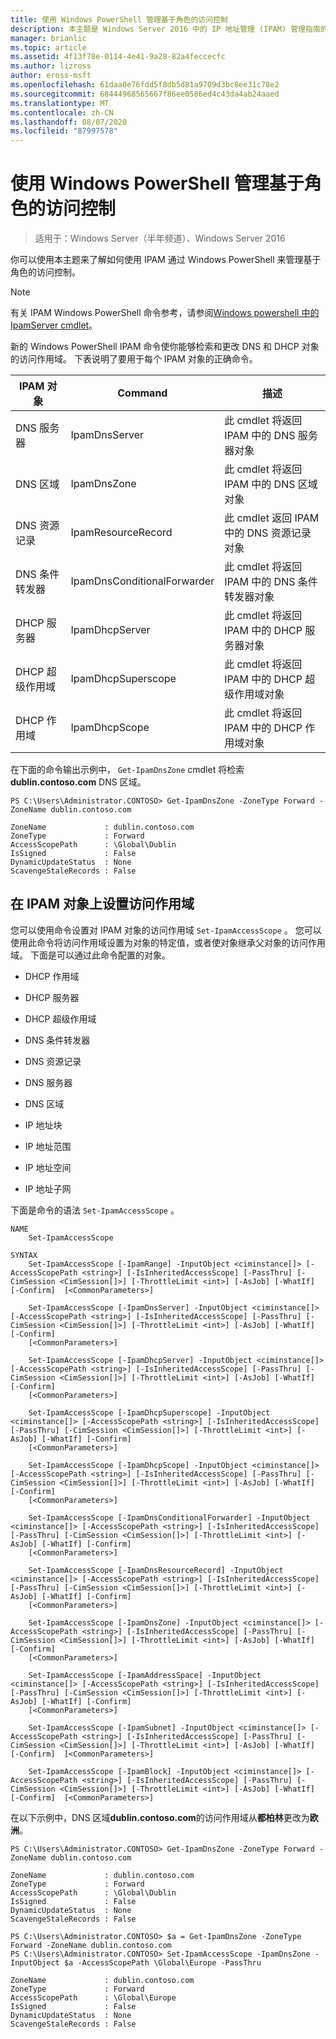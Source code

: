 ```yaml
---
title: 使用 Windows PowerShell 管理基于角色的访问控制
description: 本主题是 Windows Server 2016 中的 IP 地址管理 (IPAM) 管理指南的一部分。
manager: brianlic
ms.topic: article
ms.assetid: 4f13f78e-0114-4e41-9a28-82a4feccecfc
ms.author: lizross
author: eross-msft
ms.openlocfilehash: 61daa0e76fdd5f8db5d81a9709d3bc8ee31c78e2
ms.sourcegitcommit: 68444968565667f86ee0586ed4c43da4ab24aaed
ms.translationtype: MT
ms.contentlocale: zh-CN
ms.lasthandoff: 08/07/2020
ms.locfileid: "87997578"
---
```

# <a name="manage-role-based-access-control-with-windows-powershell"></a>使用 Windows PowerShell 管理基于角色的访问控制

>适用于：Windows Server（半年频道）、Windows Server 2016

你可以使用本主题来了解如何使用 IPAM 通过 Windows PowerShell 来管理基于角色的访问控制。

>[!NOTE]
>有关 IPAM Windows PowerShell 命令参考，请参阅[Windows powershell 中的 IpamServer cmdlet](/powershell/module/ipamserver/?view=win10-ps)。

新的 Windows PowerShell IPAM 命令使你能够检索和更改 DNS 和 DHCP 对象的访问作用域。 下表说明了要用于每个 IPAM 对象的正确命令。

|IPAM 对象|Command|描述|
|---------------|-----------|---------------|
|DNS 服务器|IpamDnsServer|此 cmdlet 将返回 IPAM 中的 DNS 服务器对象|
|DNS 区域|IpamDnsZone|此 cmdlet 将返回 IPAM 中的 DNS 区域对象|
|DNS 资源记录|IpamResourceRecord|此 cmdlet 返回 IPAM 中的 DNS 资源记录对象|
|DNS 条件转发器|IpamDnsConditionalForwarder|此 cmdlet 将返回 IPAM 中的 DNS 条件转发器对象|
|DHCP 服务器|IpamDhcpServer|此 cmdlet 将返回 IPAM 中的 DHCP 服务器对象|
|DHCP 超级作用域|IpamDhcpSuperscope|此 cmdlet 将返回 IPAM 中的 DHCP 超级作用域对象|
|DHCP 作用域|IpamDhcpScope|此 cmdlet 将返回 IPAM 中的 DHCP 作用域对象|

在下面的命令输出示例中， `Get-IpamDnsZone` cmdlet 将检索**dublin.contoso.com** DNS 区域。

```
PS C:\Users\Administrator.CONTOSO> Get-IpamDnsZone -ZoneType Forward -ZoneName dublin.contoso.com

ZoneName             : dublin.contoso.com
ZoneType             : Forward
AccessScopePath      : \Global\Dublin
IsSigned             : False
DynamicUpdateStatus  : None
ScavengeStaleRecords : False
```

## <a name="setting-access-scopes-on-ipam-objects"></a>在 IPAM 对象上设置访问作用域
您可以使用命令设置对 IPAM 对象的访问作用域 `Set-IpamAccessScope` 。 您可以使用此命令将访问作用域设置为对象的特定值，或者使对象继承父对象的访问作用域。 下面是可以通过此命令配置的对象。

-   DHCP 作用域

-   DHCP 服务器

-   DHCP 超级作用域

-   DNS 条件转发器

-   DNS 资源记录

-   DNS 服务器

-   DNS 区域

-   IP 地址块

-   IP 地址范围

-   IP 地址空间

-   IP 地址子网

下面是命令的语法 `Set-IpamAccessScope` 。

```
NAME
    Set-IpamAccessScope

SYNTAX
    Set-IpamAccessScope [-IpamRange] -InputObject <ciminstance[]> [-AccessScopePath <string>] [-IsInheritedAccessScope] [-PassThru] [-CimSession <CimSession[]>] [-ThrottleLimit <int>] [-AsJob] [-WhatIf] [-Confirm]  [<CommonParameters>]

    Set-IpamAccessScope [-IpamDnsServer] -InputObject <ciminstance[]> [-AccessScopePath <string>] [-IsInheritedAccessScope] [-PassThru] [-CimSession <CimSession[]>] [-ThrottleLimit <int>] [-AsJob] [-WhatIf] [-Confirm]
    [<CommonParameters>]

    Set-IpamAccessScope [-IpamDhcpServer] -InputObject <ciminstance[]> [-AccessScopePath <string>] [-IsInheritedAccessScope] [-PassThru] [-CimSession <CimSession[]>] [-ThrottleLimit <int>] [-AsJob] [-WhatIf] [-Confirm]
    [<CommonParameters>]

    Set-IpamAccessScope [-IpamDhcpSuperscope] -InputObject <ciminstance[]> [-AccessScopePath <string>] [-IsInheritedAccessScope] [-PassThru] [-CimSession <CimSession[]>] [-ThrottleLimit <int>] [-AsJob] [-WhatIf] [-Confirm]
    [<CommonParameters>]

    Set-IpamAccessScope [-IpamDhcpScope] -InputObject <ciminstance[]> [-AccessScopePath <string>] [-IsInheritedAccessScope] [-PassThru] [-CimSession <CimSession[]>] [-ThrottleLimit <int>] [-AsJob] [-WhatIf] [-Confirm]
    [<CommonParameters>]

    Set-IpamAccessScope [-IpamDnsConditionalForwarder] -InputObject <ciminstance[]> [-AccessScopePath <string>] [-IsInheritedAccessScope] [-PassThru] [-CimSession <CimSession[]>] [-ThrottleLimit <int>] [-AsJob] [-WhatIf] [-Confirm]
    [<CommonParameters>]

    Set-IpamAccessScope [-IpamDnsResourceRecord] -InputObject <ciminstance[]> [-AccessScopePath <string>] [-IsInheritedAccessScope] [-PassThru] [-CimSession <CimSession[]>] [-ThrottleLimit <int>] [-AsJob] [-WhatIf] [-Confirm]
    [<CommonParameters>]

    Set-IpamAccessScope [-IpamDnsZone] -InputObject <ciminstance[]> [-AccessScopePath <string>] [-IsInheritedAccessScope] [-PassThru] [-CimSession <CimSession[]>] [-ThrottleLimit <int>] [-AsJob] [-WhatIf] [-Confirm]
    [<CommonParameters>]

    Set-IpamAccessScope [-IpamAddressSpace] -InputObject <ciminstance[]> [-AccessScopePath <string>] [-IsInheritedAccessScope] [-PassThru] [-CimSession <CimSession[]>] [-ThrottleLimit <int>] [-AsJob] [-WhatIf] [-Confirm]
    [<CommonParameters>]

    Set-IpamAccessScope [-IpamSubnet] -InputObject <ciminstance[]> [-AccessScopePath <string>] [-IsInheritedAccessScope] [-PassThru] [-CimSession <CimSession[]>] [-ThrottleLimit <int>] [-AsJob] [-WhatIf] [-Confirm]  [<CommonParameters>]

    Set-IpamAccessScope [-IpamBlock] -InputObject <ciminstance[]> [-AccessScopePath <string>] [-IsInheritedAccessScope] [-PassThru] [-CimSession <CimSession[]>] [-ThrottleLimit <int>] [-AsJob] [-WhatIf] [-Confirm]  [<CommonParameters>]
```

在以下示例中，DNS 区域**dublin.contoso.com**的访问作用域从**都柏林**更改为**欧洲**。

```
PS C:\Users\Administrator.CONTOSO> Get-IpamDnsZone -ZoneType Forward -ZoneName dublin.contoso.com

ZoneName             : dublin.contoso.com
ZoneType             : Forward
AccessScopePath      : \Global\Dublin
IsSigned             : False
DynamicUpdateStatus  : None
ScavengeStaleRecords : False

PS C:\Users\Administrator.CONTOSO> $a = Get-IpamDnsZone -ZoneType Forward -ZoneName dublin.contoso.com
PS C:\Users\Administrator.CONTOSO> Set-IpamAccessScope -IpamDnsZone -InputObject $a -AccessScopePath \Global\Europe -PassThru

ZoneName             : dublin.contoso.com
ZoneType             : Forward
AccessScopePath      : \Global\Europe
IsSigned             : False
DynamicUpdateStatus  : None
ScavengeStaleRecords : False
```